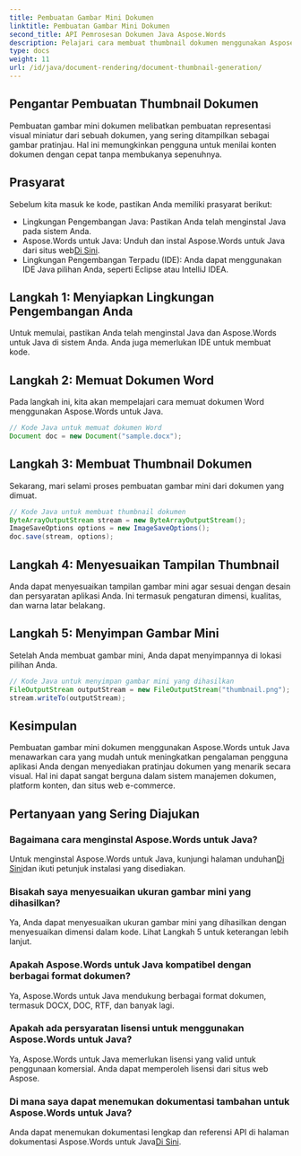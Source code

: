 ```yaml
---
title: Pembuatan Gambar Mini Dokumen
linktitle: Pembuatan Gambar Mini Dokumen
second_title: API Pemrosesan Dokumen Java Aspose.Words
description: Pelajari cara membuat thumbnail dokumen menggunakan Aspose.Words untuk Java. Tingkatkan pengalaman pengguna dengan pratinjau visual.
type: docs
weight: 11
url: /id/java/document-rendering/document-thumbnail-generation/
---
```


## Pengantar Pembuatan Thumbnail Dokumen

Pembuatan gambar mini dokumen melibatkan pembuatan representasi visual miniatur dari sebuah dokumen, yang sering ditampilkan sebagai gambar pratinjau. Hal ini memungkinkan pengguna untuk menilai konten dokumen dengan cepat tanpa membukanya sepenuhnya.

## Prasyarat

Sebelum kita masuk ke kode, pastikan Anda memiliki prasyarat berikut:

- Lingkungan Pengembangan Java: Pastikan Anda telah menginstal Java pada sistem Anda.
-  Aspose.Words untuk Java: Unduh dan instal Aspose.Words untuk Java dari situs web[Di Sini](https://releases.aspose.com/words/java/).
- Lingkungan Pengembangan Terpadu (IDE): Anda dapat menggunakan IDE Java pilihan Anda, seperti Eclipse atau IntelliJ IDEA.

## Langkah 1: Menyiapkan Lingkungan Pengembangan Anda

Untuk memulai, pastikan Anda telah menginstal Java dan Aspose.Words untuk Java di sistem Anda. Anda juga memerlukan IDE untuk membuat kode.

## Langkah 2: Memuat Dokumen Word

Pada langkah ini, kita akan mempelajari cara memuat dokumen Word menggunakan Aspose.Words untuk Java.

```java
// Kode Java untuk memuat dokumen Word
Document doc = new Document("sample.docx");
```

## Langkah 3: Membuat Thumbnail Dokumen

Sekarang, mari selami proses pembuatan gambar mini dari dokumen yang dimuat.

```java
// Kode Java untuk membuat thumbnail dokumen
ByteArrayOutputStream stream = new ByteArrayOutputStream();
ImageSaveOptions options = new ImageSaveOptions();
doc.save(stream, options);
```

## Langkah 4: Menyesuaikan Tampilan Thumbnail

Anda dapat menyesuaikan tampilan gambar mini agar sesuai dengan desain dan persyaratan aplikasi Anda. Ini termasuk pengaturan dimensi, kualitas, dan warna latar belakang.

## Langkah 5: Menyimpan Gambar Mini

Setelah Anda membuat gambar mini, Anda dapat menyimpannya di lokasi pilihan Anda.

```java
// Kode Java untuk menyimpan gambar mini yang dihasilkan
FileOutputStream outputStream = new FileOutputStream("thumbnail.png");
stream.writeTo(outputStream);
```

## Kesimpulan

Pembuatan gambar mini dokumen menggunakan Aspose.Words untuk Java menawarkan cara yang mudah untuk meningkatkan pengalaman pengguna aplikasi Anda dengan menyediakan pratinjau dokumen yang menarik secara visual. Hal ini dapat sangat berguna dalam sistem manajemen dokumen, platform konten, dan situs web e-commerce.

## Pertanyaan yang Sering Diajukan

### Bagaimana cara menginstal Aspose.Words untuk Java?

Untuk menginstal Aspose.Words untuk Java, kunjungi halaman unduhan[Di Sini](https://releases.aspose.com/words/java/)dan ikuti petunjuk instalasi yang disediakan.

### Bisakah saya menyesuaikan ukuran gambar mini yang dihasilkan?

Ya, Anda dapat menyesuaikan ukuran gambar mini yang dihasilkan dengan menyesuaikan dimensi dalam kode. Lihat Langkah 5 untuk keterangan lebih lanjut.

### Apakah Aspose.Words untuk Java kompatibel dengan berbagai format dokumen?

Ya, Aspose.Words untuk Java mendukung berbagai format dokumen, termasuk DOCX, DOC, RTF, dan banyak lagi.

### Apakah ada persyaratan lisensi untuk menggunakan Aspose.Words untuk Java?

Ya, Aspose.Words untuk Java memerlukan lisensi yang valid untuk penggunaan komersial. Anda dapat memperoleh lisensi dari situs web Aspose.

### Di mana saya dapat menemukan dokumentasi tambahan untuk Aspose.Words untuk Java?

 Anda dapat menemukan dokumentasi lengkap dan referensi API di halaman dokumentasi Aspose.Words untuk Java[Di Sini](https://reference.aspose.com/words/java/).